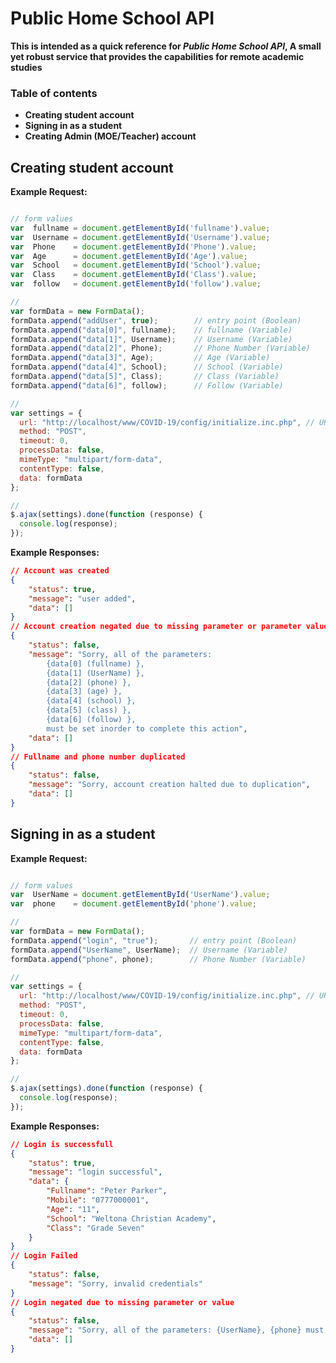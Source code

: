 <!--  -->
# Public Home School API
<!--  -->
__This is intended as a quick reference for *Public Home School API*, A small yet robust service that provides the capabilities for remote academic studies__
<!--  -->
### Table of contents
* **Creating student account**
* **Signing in as a student**
* **Creating Admin __(MOE/Teacher)__ account**
<!--  -->
## Creating student account
**Example Request:**
```javascript

// form values
var  fullname = document.getElementById('fullname').value;
var  Username = document.getElementById('Username').value;
var  Phone    = document.getElementById('Phone').value;
var  Age      = document.getElementById('Age').value;
var  School   = document.getElementById('School').value;
var  Class    = document.getElementById('Class').value;
var  follow   = document.getElementById('follow').value;

// 
var formData = new FormData();
formData.append("addUser", true);        // entry point (Boolean)
formData.append("data[0]", fullname);    // fullname (Variable)
formData.append("data[1]", Username);    // Username (Variable)
formData.append("data[2]", Phone);       // Phone Number (Variable)
formData.append("data[3]", Age);         // Age (Variable)
formData.append("data[4]", School);      // School (Variable)
formData.append("data[5]", Class);       // Class (Variable)
formData.append("data[6]", follow);      // Follow (Variable)

// 
var settings = {
  url: "http://localhost/www/COVID-19/config/initialize.inc.php", // URI of my local server
  method: "POST",
  timeout: 0,
  processData: false,
  mimeType: "multipart/form-data",
  contentType: false,
  data: formData
};

// 
$.ajax(settings).done(function (response) {
  console.log(response);
});
```
**Example Responses:**
```json
// Account was created
{
    "status": true,
    "message": "user added",
    "data": []
}
// Account creation negated due to missing parameter or parameter value
{
    "status": false,
    "message": "Sorry, all of the parameters: 
        {data[0] (fullname) },
        {data[1] (UserName) },
        {data[2] (phone) },
        {data[3] (age) },
        {data[4] (school) },
        {data[5] (class) },
        {data[6] (follow) }, 
        must be set inorder to complete this action",
    "data": []
}
// Fullname and phone number duplicated
{
    "status": false,
    "message": "Sorry, account creation halted due to duplication",
    "data": []
}
```
<!--  -->
## Signing in as a student
**Example Request:**
```javascript

// form values
var  UserName = document.getElementById('UserName').value;
var  phone    = document.getElementById('phone').value;

// 
var formData = new FormData();
formData.append("login", "true");       // entry point (Boolean)
formData.append("UserName", UserName);  // Username (Variable)
formData.append("phone", phone);        // Phone Number (Variable)

// 
var settings = {
  url: "http://localhost/www/COVID-19/config/initialize.inc.php", // URI of my local server
  method: "POST",
  timeout: 0,
  processData: false,
  mimeType: "multipart/form-data",
  contentType: false,
  data: formData
};

// 
$.ajax(settings).done(function (response) {
  console.log(response);
});
```
**Example Responses:**
```json
// Login is successfull
{
    "status": true,
    "message": "login successful",
    "data": {
        "Fullname": "Peter Parker",
        "Mobile": "0777000001",
        "Age": "11",
        "School": "Weltona Christian Academy",
        "Class": "Grade Seven"
    }
}
// Login Failed
{
    "status": false,
    "message": "Sorry, invalid credentials"
}
// Login negated due to missing parameter or value 
{
    "status": false,
    "message": "Sorry, all of the parameters: {UserName}, {phone} must be set inorder to complete this action",
    "data": []
}
```
